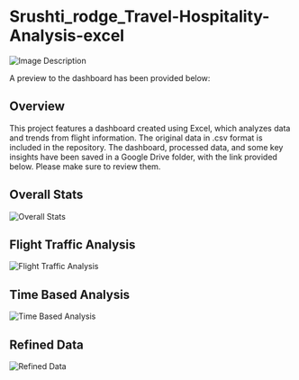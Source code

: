 # Srushti_rodge_Travel-Hospitality-Analysis-excel
![Image Description](https://drive.google.com/uc?export=view&id=1G9wFr_-feBm37W2f_ifnXB7o-v2oBk-T)

A preview to the dashboard has been provided below:

## Overview
This project features a dashboard created using Excel, which analyzes data and trends from flight information. The original data in .csv format is included in the repository. The dashboard, processed data, and some key insights have been saved in a Google Drive folder, with the link provided below. Please make sure to review them.

## Overall Stats
![Overall Stats](https://drive.google.com/uc?export=view&id=1tOxn5A3hOQbzzEBbFZSBpVJtDBHw8DKQ)

## Flight Traffic Analysis
![Flight Traffic Analysis](https://drive.google.com/uc?export=view&id=1EUktZNJWEv4f1BOSv0F1-nAoIdfYa6lE)

## Time Based Analysis
![Time Based Analysis](https://drive.google.com/uc?export=view&id=1xGTsZvDkzSyaFSSeqf0LtIdazBiuZ9oM)

## Refined Data
![Refined Data](https://drive.google.com/uc?export=view&id=1ofzcrksYxTU06UtAGC7igMHds1XvVLWR)
